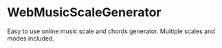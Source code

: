 # WebMusicScaleGenerator
Easy to use online music scale and chords generator.
Multiple scales and modes included.
